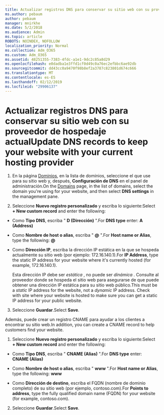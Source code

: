 ```yaml
---
title: Actualizar registros DNS para conservar su sitio web con su proveedor de hospedaje actual
ms.author: pebaum
author: pebaum
manager: mnirkhe
ms.date: 5/2/2018
ms.audience: Admin
ms.topic: article
ROBOTS: NOINDEX, NOFOLLOW
localization_priority: Normal
ms.collection: Adm_O365
ms.custom: Adm_O365
ms.assetid: 48251355-7383-4fdc-a1e1-9dc2c85a8d29
ms.openlocfilehash: e0dadba1e3ffd1cf0d49c0a76ec2efbbc6ae92db
ms.sourcegitcommit: dd43cc0a9470f98b8ef2a3787c823801d674c666
ms.translationtype: MT
ms.contentlocale: es-ES
ms.lasthandoff: 02/12/2019
ms.locfileid: "29906137"
---
```

# <a name="update-dns-records-to-keep-your-website-with-your-current-hosting-provider"></a><span data-ttu-id="01d74-102">Actualizar registros DNS para conservar su sitio web con su proveedor de hospedaje actual</span><span class="sxs-lookup"><span data-stu-id="01d74-102">Update DNS records to keep your website with your current hosting provider</span></span>

1. <span data-ttu-id="01d74-103">En la página [Dominios](https://portal.office.com/adminportal/home#/Domains), en la lista de dominios, seleccione el que use para su sitio web y, después, **Configuración de DNS** en el panel de administración.</span><span class="sxs-lookup"><span data-stu-id="01d74-103">On the [Domains](https://portal.office.com/adminportal/home#/Domains) page, in the list of domains, select the domain you're using for your website, and then select **DNS settings** in the management pane.</span></span> 
    
2. <span data-ttu-id="01d74-104">Seleccione **Nuevo registro personalizado** y escriba lo siguiente:</span><span class="sxs-lookup"><span data-stu-id="01d74-104">Select **+ New custom record** and enter the following:</span></span> 
    
  - <span data-ttu-id="01d74-105">Como **Tipo DNS**, escriba " **D (Dirección)** ".</span><span class="sxs-lookup"><span data-stu-id="01d74-105">For **DNS type** enter: **A (Address)**</span></span>
    
  - <span data-ttu-id="01d74-106">Como **Nombre de host o alias**, escriba " **@** ".</span><span class="sxs-lookup"><span data-stu-id="01d74-106">For **Host name or Alias**, type the following: **@**</span></span>
    
  - <span data-ttu-id="01d74-107">Como **Dirección IP**, escriba la dirección IP estática en la que se hospeda actualmente su sitio web (por ejemplo: 172.16.140.1).</span><span class="sxs-lookup"><span data-stu-id="01d74-107">For **IP Address**, type the static IP address for your website where it's currently hosted (for example, 172.16.140.1).</span></span> 
    
    <span data-ttu-id="01d74-p101">Esta dirección IP debe ser  *estática*  , no puede ser  *dinámica*  . Consulte al proveedor donde se hospeda el sitio web para asegurarse de que puede obtener una dirección IP estática para su sitio web público.</span><span class="sxs-lookup"><span data-stu-id="01d74-p101">This must be a  *static*  IP address for the website, not a  *dynamic*  IP address. Check with site where your website is hosted to make sure you can get a static IP address for your public website.</span></span> 
    
3. <span data-ttu-id="01d74-110">Seleccione **Guardar**.</span><span class="sxs-lookup"><span data-stu-id="01d74-110">Select **Save**.</span></span> 
    
<span data-ttu-id="01d74-111">Además, puede crear un registro CNAME para ayudar a los clientes a encontrar su sitio web.</span><span class="sxs-lookup"><span data-stu-id="01d74-111">In addition, you can create a CNAME record to help customers find your website.</span></span>
  
1. <span data-ttu-id="01d74-112">Seleccione **Nuevo registro personalizado** y escriba lo siguiente:</span><span class="sxs-lookup"><span data-stu-id="01d74-112">Select **+ New custom record** and enter the following:</span></span> 
    
  - <span data-ttu-id="01d74-113">Como **Tipo DNS**, escriba " **CNAME (Alias)** ".</span><span class="sxs-lookup"><span data-stu-id="01d74-113">For **DNS type** enter: **CNAME (Alias)**</span></span>
    
  - <span data-ttu-id="01d74-114">Como **Nombre de host o alias**, escriba " **www** ".</span><span class="sxs-lookup"><span data-stu-id="01d74-114">For **Host name or Alias**, type the following: **www**</span></span>
    
  - <span data-ttu-id="01d74-115">Como **Dirección de destino**, escriba el FQDN (nombre de dominio completo) de su sitio web (por ejemplo, contoso.com).</span><span class="sxs-lookup"><span data-stu-id="01d74-115">For **Points to address**, type the fully qualified domain name (FQDN) for your website (for example, contoso.com).</span></span> 
    
2. <span data-ttu-id="01d74-116">Seleccione **Guardar**.</span><span class="sxs-lookup"><span data-stu-id="01d74-116">Select **Save**.</span></span> 
    

